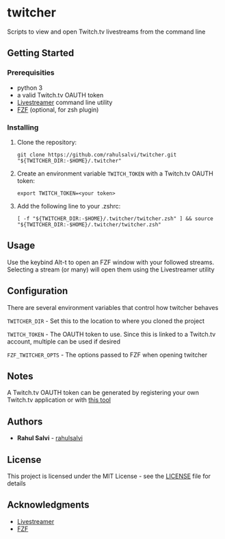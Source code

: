 # twitcher

Scripts to view and open Twitch.tv livestreams from the command line

## Getting Started

### Prerequisities

* python 3
* a valid Twitch.tv OAUTH token
* [Livestreamer](http://docs.livestreamer.io) command line utility
* [FZF](https://github.com/junegunn/fzf) (optional, for zsh plugin)

### Installing

1. Clone the repository:
    ```
    git clone https://github.com/rahulsalvi/twitcher.git "${TWITCHER_DIR:-$HOME}/.twitcher"
    ```

2. Create an environment variable ```TWITCH_TOKEN``` with a Twitch.tv OAUTH token:
    ```
    export TWITCH_TOKEN=<your token>
    ```

3. Add the following line to your .zshrc:
    ```
    [ -f "${TWITCHER_DIR:-$HOME}/.twitcher/twitcher.zsh" ] && source "${TWITCHER_DIR:-$HOME}/.twitcher/twitcher.zsh"
    ```

## Usage

Use the keybind Alt-t to open an FZF window with your followed streams. Selecting a stream (or many) will open them using the Livestreamer utility

## Configuration

There are several environment variables that control how twitcher behaves

```TWITCHER_DIR``` - Set this to the location to where you cloned the project

```TWITCH_TOKEN``` - The OAUTH token to use. Since this is linked to a Twitch.tv account, multiple can be used if desired

```FZF_TWITCHER_OPTS``` - The options passed to FZF when opening twitcher

## Notes

A Twitch.tv OAUTH token can be generated by registering your own Twitch.tv application or with [this tool](http://www.twitchapps.com/tmi/)

## Authors

* **Rahul Salvi** - [rahulsalvi](https://github.com/rahulsalvi)

## License

This project is licensed under the MIT License - see the [LICENSE](LICENSE) file for details

## Acknowledgments

* [Livestreamer](http://docs.livestreamer.io)
* [FZF](https://github.com/junegunn/fzf)
